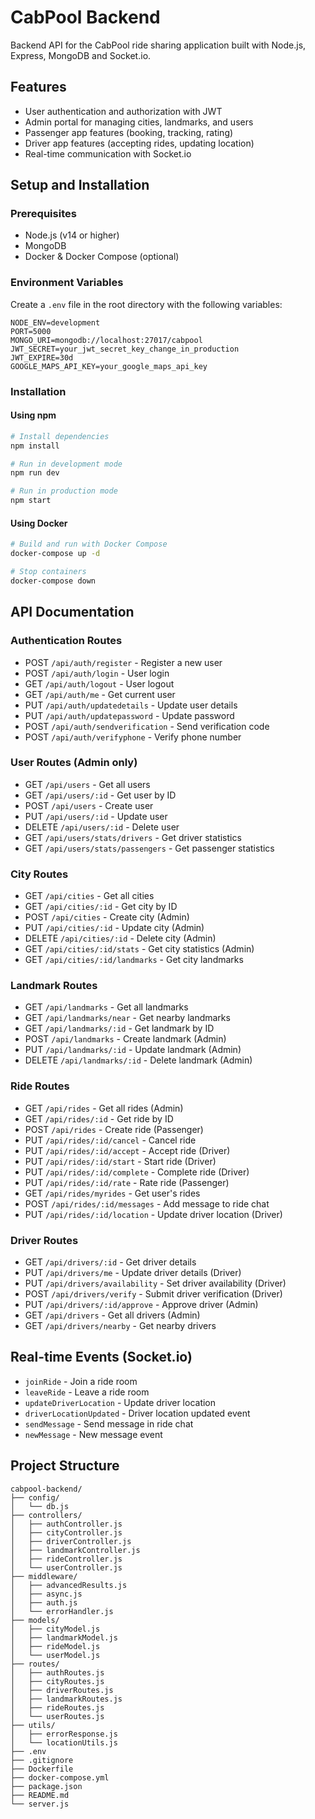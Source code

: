 # CabPool Backend

Backend API for the CabPool ride sharing application built with Node.js, Express, MongoDB and Socket.io.

## Features

- User authentication and authorization with JWT
- Admin portal for managing cities, landmarks, and users
- Passenger app features (booking, tracking, rating)
- Driver app features (accepting rides, updating location)
- Real-time communication with Socket.io

## Setup and Installation

### Prerequisites

- Node.js (v14 or higher)
- MongoDB
- Docker & Docker Compose (optional)

### Environment Variables

Create a `.env` file in the root directory with the following variables:

```
NODE_ENV=development
PORT=5000
MONGO_URI=mongodb://localhost:27017/cabpool
JWT_SECRET=your_jwt_secret_key_change_in_production
JWT_EXPIRE=30d
GOOGLE_MAPS_API_KEY=your_google_maps_api_key
```

### Installation

#### Using npm

```bash
# Install dependencies
npm install

# Run in development mode
npm run dev

# Run in production mode
npm start
```

#### Using Docker

```bash
# Build and run with Docker Compose
docker-compose up -d

# Stop containers
docker-compose down
```

## API Documentation

### Authentication Routes

- POST `/api/auth/register` - Register a new user
- POST `/api/auth/login` - User login
- GET `/api/auth/logout` - User logout
- GET `/api/auth/me` - Get current user
- PUT `/api/auth/updatedetails` - Update user details
- PUT `/api/auth/updatepassword` - Update password
- POST `/api/auth/sendverification` - Send verification code
- POST `/api/auth/verifyphone` - Verify phone number

### User Routes (Admin only)

- GET `/api/users` - Get all users
- GET `/api/users/:id` - Get user by ID
- POST `/api/users` - Create user
- PUT `/api/users/:id` - Update user
- DELETE `/api/users/:id` - Delete user
- GET `/api/users/stats/drivers` - Get driver statistics
- GET `/api/users/stats/passengers` - Get passenger statistics

### City Routes

- GET `/api/cities` - Get all cities
- GET `/api/cities/:id` - Get city by ID
- POST `/api/cities` - Create city (Admin)
- PUT `/api/cities/:id` - Update city (Admin)
- DELETE `/api/cities/:id` - Delete city (Admin)
- GET `/api/cities/:id/stats` - Get city statistics (Admin)
- GET `/api/cities/:id/landmarks` - Get city landmarks

### Landmark Routes

- GET `/api/landmarks` - Get all landmarks
- GET `/api/landmarks/near` - Get nearby landmarks
- GET `/api/landmarks/:id` - Get landmark by ID
- POST `/api/landmarks` - Create landmark (Admin)
- PUT `/api/landmarks/:id` - Update landmark (Admin)
- DELETE `/api/landmarks/:id` - Delete landmark (Admin)

### Ride Routes

- GET `/api/rides` - Get all rides (Admin)
- GET `/api/rides/:id` - Get ride by ID
- POST `/api/rides` - Create ride (Passenger)
- PUT `/api/rides/:id/cancel` - Cancel ride
- PUT `/api/rides/:id/accept` - Accept ride (Driver)
- PUT `/api/rides/:id/start` - Start ride (Driver)
- PUT `/api/rides/:id/complete` - Complete ride (Driver)
- PUT `/api/rides/:id/rate` - Rate ride (Passenger)
- GET `/api/rides/myrides` - Get user's rides
- POST `/api/rides/:id/messages` - Add message to ride chat
- PUT `/api/rides/:id/location` - Update driver location (Driver)

### Driver Routes

- GET `/api/drivers/:id` - Get driver details
- PUT `/api/drivers/me` - Update driver details (Driver)
- PUT `/api/drivers/availability` - Set driver availability (Driver)
- POST `/api/drivers/verify` - Submit driver verification (Driver)
- PUT `/api/drivers/:id/approve` - Approve driver (Admin)
- GET `/api/drivers` - Get all drivers (Admin)
- GET `/api/drivers/nearby` - Get nearby drivers

## Real-time Events (Socket.io)

- `joinRide` - Join a ride room
- `leaveRide` - Leave a ride room
- `updateDriverLocation` - Update driver location
- `driverLocationUpdated` - Driver location updated event
- `sendMessage` - Send message in ride chat
- `newMessage` - New message event

## Project Structure

```
cabpool-backend/
├── config/
│   └── db.js
├── controllers/
│   ├── authController.js
│   ├── cityController.js
│   ├── driverController.js
│   ├── landmarkController.js
│   ├── rideController.js
│   └── userController.js
├── middleware/
│   ├── advancedResults.js
│   ├── async.js
│   ├── auth.js
│   └── errorHandler.js
├── models/
│   ├── cityModel.js
│   ├── landmarkModel.js
│   ├── rideModel.js
│   └── userModel.js
├── routes/
│   ├── authRoutes.js
│   ├── cityRoutes.js
│   ├── driverRoutes.js
│   ├── landmarkRoutes.js
│   ├── rideRoutes.js
│   └── userRoutes.js
├── utils/
│   ├── errorResponse.js
│   └── locationUtils.js
├── .env
├── .gitignore
├── Dockerfile
├── docker-compose.yml
├── package.json
├── README.md
└── server.js
```
